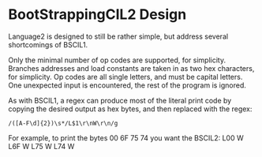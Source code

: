 BootStrappingCIL2 Design
========================

Language2 is designed to still be rather simple, but address several shortcomings of BSCIL1.

Only the minimal number of op codes are supported, for simplicity.
Branches addresses and load constants are taken in as two hex characters, for simplicity.
Op codes are all single letters, and must be capital letters.
One unexpected input is encountered, the rest of the program is ignored.

As with BSCIL1, a regex can produce most of the literal print code by copying the desired output as hex bytes, and then replaced with the regex:

```
/([A-F\d]{2})\s*/L$1\r\nW\r\n/g
```

For example, to print the bytes 00 6F 75 74 you want the BSCIL2:
L00
W
L6F
W
L75
W
L74
W
